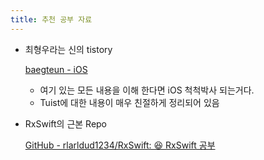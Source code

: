 ```yaml
---
title: 추천 공부 자료
---
```



- 최형우라는 신의 tistory
    
    [baegteun - iOS](https://baegteun.tistory.com)
    
    - 여기 있는 모든 내용을 이해 한다면 iOS 척척박사 되는거다.
    - Tuist에 대한 내용이 매우 친절하게 정리되어 있음
- RxSwift의 근본 Repo
    
    [GitHub - rlarldud1234/RxSwift: 😆 RxSwift 공부](https://github.com/rlarldud1234/RxSwift)
